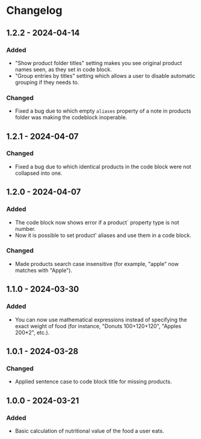 # Changelog

## 1.2.2 - 2024-04-14

### Added

* "Show product folder titles" setting makes you see original product names seen, as they set in code block.
* "Group entries by titles" setting which allows a user to disable automatic grouping if they needs to.

### Changed

* Fixed a bug due to which empty `aliases` property of a note in products folder was making the codeblock inoperable.

## 1.2.1 - 2024-04-07

### Changed

* Fixed a bug due to which identical products in the code block were not collapsed into one.

## 1.2.0 - 2024-04-07

### Added

* The code block now shows error if a product` property type is not number.
* Now it is possible to set product' aliases and use them in a code block.

### Changed

* Made products search case insensitive (for example, "apple" now matches with "Apple").

## 1.1.0 - 2024-03-30

### Added

* You can now use mathematical expressions instead of specifying the exact weight of food (for instance, "Donuts 100+120+120", "Apples 200*2", etc.).

## 1.0.1 - 2024-03-28

### Changed

* Applied sentence case to code block title for missing products.

## 1.0.0 - 2024-03-21

### Added

* Basic calculation of nutritional value of the food a user eats.